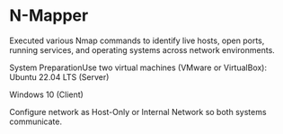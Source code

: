 # N-Mapper
 Executed various Nmap commands to identify live hosts, open ports, running services, and
 operating systems across network environments.

System PreparationUse two virtual machines (VMware or VirtualBox):
Ubuntu 22.04 LTS (Server)

Windows 10 (Client)

Configure network as Host-Only or Internal Network so both systems communicate.